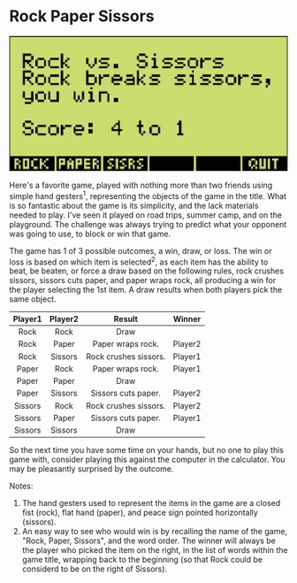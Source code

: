 # Rock Paper Sissors

![Screenshot of Rock Paper Sissors](https://github.com/yeri63-hp48g/Rock-Paper-Sissors/raw/main/Rock.png)

Here's a favorite game, played with nothing more than two friends using simple hand gesters<sup>1</sup>, representing the objects of the game in the title. What is so fantastic about the game is its simplicity, and the lack materials needed to play. I've seen it played on road trips, summer camp, and on the playground. The challenge was always trying to predict what your opponent was going to use, to block or win that game.

The game has 1 of 3 possible outcomes, a win, draw, or loss. The win or loss is based on which item is selected<sup>2</sup>, as each item has the ability to beat, be beaten, or force a draw based on the following rules, rock crushes sissors, sissors cuts paper, and paper wraps rock, all producing a win for the player selecting the 1st item. A draw results when both players pick the same object.

| Player1 | Player2 | Result                | Winner  |
| :-:     | :-:     | :-:                   | :-:     |
| Rock    | Rock    | Draw                  |         |
| Rock    | Paper   | Paper wraps rock.     | Player2 |
| Rock    | Sissors | Rock crushes sissors. | Player1 |
| Paper   | Rock    | Paper wraps rock.     | Player1 |
| Paper   | Paper   | Draw                  |         |
| Paper   | Sissors | Sissors cuts paper.   | Player2 |
| Sissors | Rock    | Rock crushes sissors. | Player2 |
| Sissors | Paper   | Sissors cuts paper.   | Player1 |
| Sissors | Sissors | Draw                  |         |

So the next time you have some time on your hands, but no one to play this game with, consider playing this against the computer in the calculator. You may be pleasantly surprised by the outcome.

Notes:

1. The hand gesters used to represent the items in the game are a closed fist (rock), flat hand (paper), and peace sign pointed horizontally (sissors).
2. An easy way to see who would win is by recalling the name of the game, "Rock, Paper, Sissors", and the word order. The winner will always be the player who picked the item on the right, in the list of words within the game title, wrapping back to the beginning (so that Rock could be considerd to be on the right of Sissors).
